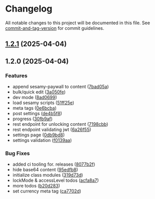 # Changelog

All notable changes to this project will be documented in this file. See [commit-and-tag-version](https://github.com/absolute-version/commit-and-tag-version) for commit guidelines.

## [1.2.1](https://github.com/sesamyab/wordpress-sesamy-2/compare/v1.2.0...v1.2.1) (2025-04-04)

## 1.2.0 (2025-04-04)


### Features

* append sesamy-paywall to content ([7bad05a](https://github.com/sesamyab/wordpress-sesamy-2/commit/7bad05a11517f1186baad6f69f154e4dd1a84fa4))
* bulk/quick edit ([3a050fe](https://github.com/sesamyab/wordpress-sesamy-2/commit/3a050fe1d104de9d96230fbe8fc861f1a54e9390))
* dev mode ([8ad0699](https://github.com/sesamyab/wordpress-sesamy-2/commit/8ad0699b74373b64fe5fd5b29ac262b20d130ec6))
* load sesamy scripts ([51ff25e](https://github.com/sesamyab/wordpress-sesamy-2/commit/51ff25eb5570bd089e3f30cbb5153ffef80c10dd))
* meta tags ([0e6bcba](https://github.com/sesamyab/wordpress-sesamy-2/commit/0e6bcba3f727174b8cb25857ca569cbed9b43a1a))
* post settings ([de4b5f8](https://github.com/sesamyab/wordpress-sesamy-2/commit/de4b5f8b6fa0916dbf2688aa25fab124258c6e32))
* progress ([30fb9af](https://github.com/sesamyab/wordpress-sesamy-2/commit/30fb9aff0ba4e10ac3fe589f4ce0f33b98ef31f9))
* rest endpoint for unlocking content ([7198cbb](https://github.com/sesamyab/wordpress-sesamy-2/commit/7198cbb8c595396d7d22e4a71ae2e8c8ed6ce0af))
* rest endpoint validating jwt ([6a26f55](https://github.com/sesamyab/wordpress-sesamy-2/commit/6a26f55e5cffe879452eec53c9ec72381921aa96))
* settings page ([0db9bd8](https://github.com/sesamyab/wordpress-sesamy-2/commit/0db9bd847baf8951e6c4a07554d40c249169dfcf))
* settings validation ([f0139aa](https://github.com/sesamyab/wordpress-sesamy-2/commit/f0139aa26aa8d7ba366199a67429718f927e2a10))


### Bug Fixes

* added ci tooling for. releases ([8077b2f](https://github.com/sesamyab/wordpress-sesamy-2/commit/8077b2ff88dc1bda4d40038015e8ba60b485c26c))
* hide base64 content ([95edfb8](https://github.com/sesamyab/wordpress-sesamy-2/commit/95edfb82d7f36a77e4136912b4a5b90cdff78d84))
* initialize class modules ([319d73d](https://github.com/sesamyab/wordpress-sesamy-2/commit/319d73d07080261478c0dd4a09f03c0c8af826f6))
* lockMode & accessLevel todos ([acfa8a7](https://github.com/sesamyab/wordpress-sesamy-2/commit/acfa8a7a2eb551dfbc92a77361ff0bf88e16e3a6))
* more todos ([b20d283](https://github.com/sesamyab/wordpress-sesamy-2/commit/b20d2833494d503d5d635436079322c990566095))
* set currency meta tag ([ca7702d](https://github.com/sesamyab/wordpress-sesamy-2/commit/ca7702d7aa40c488cbc7ddb6cdb47c645b1a0660))
